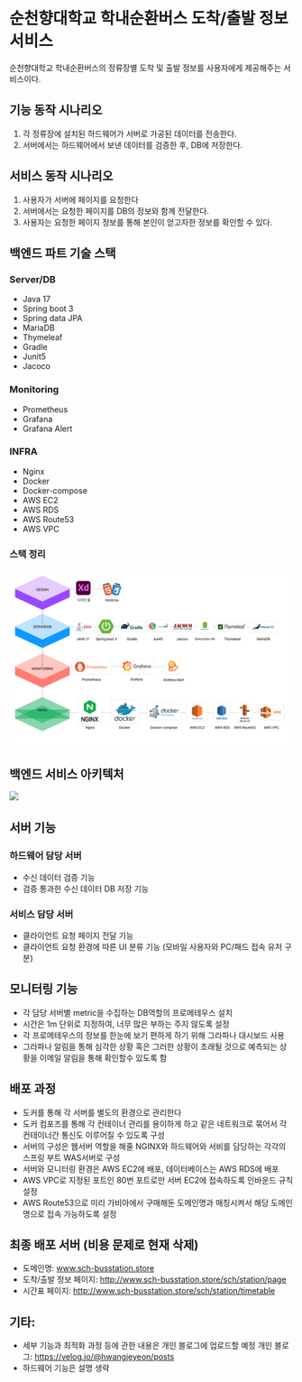 # 순천향대학교 학내순환버스 도착/출발 정보 서비스
순천향대학교 학내순환버스의 정류장별 도착 및 출발 정보를 사용자에게 제공해주는 서비스이다.

## 기능 동작 시나리오
1. 각 정류장에 설치된 하드웨어가 서버로 가공된 데이터를 전송한다.
2. 서버에서는 하드웨어에서 보낸 데이터를 검증한 후, DB에 저장한다.

## 서비스 동작 시나리오
1. 사용자가 서버에 페이지를 요청한다
2. 서버에서는 요청한 페이지를 DB의 정보와 함께 전달한다.
3. 사용자는 요청한 페이지 정보를 통해 본인이 얻고자한 정보를 확인할 수 있다.

## 백엔드 파트 기술 스택
### Server/DB
- Java 17
- Spring boot 3
- Spring data JPA
- MariaDB
- Thymeleaf
- Gradle
- Junit5
- Jacoco

### Monitoring
- Prometheus
- Grafana
- Grafana Alert

### INFRA
- Nginx
- Docker
- Docker-compose
- AWS EC2
- AWS RDS
- AWS Route53
- AWS VPC

### 스택 정리
<img src="image/Backend Stack.png">

## 백엔드 서비스 아키텍처
<img src="image/(Back-end) SERVICE ARCHITECTURE.png">

## 서버 기능
### 하드웨어 담당 서버
- 수신 데이터 검증 기능
- 검증 통과한 수신 데이터 DB 저장 기능

### 서비스 담당 서버
- 클라이언트 요청 페이지 전달 기능
- 클라이언트 요청 환경에 따른 UI 분류 기능 (모바일 사용자와 PC/패드 접속 유저 구분)

## 모니터링 기능
- 각 담당 서버별 metric을 수집하는 DB역할의 프로메테우스 설치
- 시간은 1m 단위로 지정하여, 너무 많은 부하는 주지 않도록 설정
- 각 프로메테우스의 정보를 한눈에 보기 편하게 하기 위해 그라파나 대시보드 사용
- 그라파나 알림을 통해 심각한 상황 혹은 그러한 상황이 초래될 것으로 예측되는 상황을 이메일 알림을 통해 확인할수 있도록 함

## 배포 과정
- 도커를 통해 각 서버를 별도의 환경으로 관리한다
- 도커 컴포즈를 통해 각 컨테이너 관리를 용이하게 하고 같은 네트워크로 묶어서 각 컨테이너간 통신도 이루어질 수 있도록 구성
- 서버의 구성은 웹서버 역할을 해줄 NGINX와 하드웨어와 서비를 담당하는 각각의 스프링 부트 WAS서버로 구성
- 서버와 모니터링 환경은 AWS EC2에 배포, 데이터베이스는 AWS RDS에 배포
- AWS VPC로 지정된 포트인 80번 포트로만 서버 EC2에 접속하도록 인바운드 규칙 설정
- AWS Route53으로 미리 가비아에서 구매해둔 도메인명과 매칭시켜서 해당 도메인 명으로 접속 가능하도록 설정

## 최종 배포 서버 (비용 문제로 현재 삭제)
- 도메인명: www.sch-busstation.store
- 도착/출발 정보 페이지: http://www.sch-busstation.store/sch/station/page
- 시간표 페이지: http://www.sch-busstation.store/sch/station/timetable


## 기타: 
- 세부 기능과 최적화 과정 등에 관한 내용은 개인 블로그에 업로드할 예정
  개인 블로그: https://velog.io/@hwangjeyeon/posts
- 하드웨어 기능은 설명 생략

